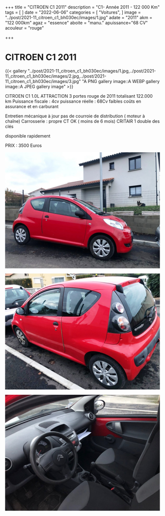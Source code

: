 +++
title = "CITROEN C1 2011"
description = "C1- Année 2011 - 122 000 Km"
tags = [
]
date = "2022-06-06"
categories = [
    "Voitures",
]
image = "../post/2021-11_citroen_c1_bh030ec/images/1.jpg"
adate = "2011"
akm = "122 000km"
agaz = "essence"
aboite = "manu."
apuissance="68 CV"
acouleur = "rouge"

+++

# CITROEN  C1 2011

{{< gallery "../post/2021-11_citroen_c1_bh030ec/images/1.jpg,../post/2021-11_citroen_c1_bh030ec/images/2.jpg,../post/2021-11_citroen_c1_bh030ec/images/3.jpg" "A PNG gallery image::A WEBP gallery image::A JPEG gallery image" >}}


CITROEN C1 1.0L ATTRACTION 3 portes rouge de 2011 totalisant 122.000 km
Puissance fiscale : 4cv
puissance réelle : 68Cv
faibles coûts en assurance et en carburant


Entretien mécanique à jour 
pas de courroie de distribution ( moteur à chaîne)
Carrosserie : propre
CT OK ( moins de 6 mois)
CRITAIR 1
double des clés

disponible rapidement

PRIX : 3500 Euros


<!-- more -->


![](images/1.jpg)

![](images/2.jpg)

![](images/3.jpg)

